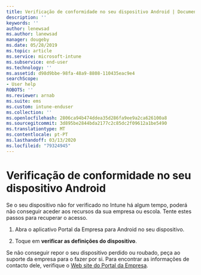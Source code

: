 ```yaml
---
title: Verificação de conformidade no seu dispositivo Android | Documentos da Microsoft
description: ''
keywords: ''
author: lenewsad
ms.author: lanewsad
manager: dougeby
ms.date: 05/28/2019
ms.topic: article
ms.service: microsoft-intune
ms.subservice: end-user
ms.technology: ''
ms.assetid: d98d9bbe-98fa-48a9-8808-110435eac9e4
searchScope:
- User help
ROBOTS: ''
ms.reviewer: arnab
ms.suite: ems
ms.custom: intune-enduser
ms.collection: ''
ms.openlocfilehash: 2806ca94b474ddea35d286fa9ee9a2ca626100a8
ms.sourcegitcommit: 3d895be2844bda2177c2c85dc2f09612a1be5490
ms.translationtype: MT
ms.contentlocale: pt-PT
ms.lasthandoff: 03/13/2020
ms.locfileid: "79324945"
---
```

# <a name="check-compliance-on-your-android-device"></a>Verificação de conformidade no seu dispositivo Android

Se o seu dispositivo não for verificado no Intune há algum tempo, poderá não conseguir aceder aos recursos da sua empresa ou escola. Tente estes passos para recuperar o acesso.  

1. Abra o aplicativo Portal da Empresa para Android no seu dispositivo.  

2. Toque em **verificar as definições do dispositivo**.   

Se não conseguir repor o seu dispositivo perdido ou roubado, peça ao suporte da empresa para o fazer por si. Para encontrar as informações de contacto dele, verifique o [Web site do Portal da Empresa](https://go.microsoft.com/fwlink/?linkid=2010980).  
